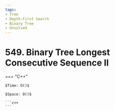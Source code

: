 ```yaml
---
tags:
- Tree
- Depth-First Search
- Binary Tree
- Unsolved
---
```



# 549. Binary Tree Longest Consecutive Sequence II

=== "C++"

    $Time: O()$

    $Space: O()$

    ```c++
    ```
